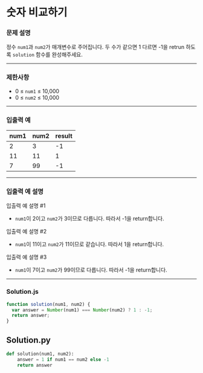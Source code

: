 # 숫자 비교하기

### **문제 설명**

정수 `num1`과 `num2`가 매개변수로 주어집니다. 두 수가 같으면 1 다르면 -1을 retrun 하도록 `solution` 함수를 완성해주세요.

---

### **제한사항**

- 0 ≤ `num1` ≤ 10,000
- 0 ≤ `num2` ≤ 10,000

---

### **입출력 예**

| num1 | num2 | result |
| ---- | ---- | ------ |
| 2    | 3    | -1     |
| 11   | 11   | 1      |
| 7    | 99   | -1     |

---

### **입출력 예 설명**

입출력 예 설명 #1

- `num1`이 2이고 `num2`가 3이므로 다릅니다. 따라서 -1을 return합니다.

입출력 예 설명 #2

- `num1`이 11이고 `num2`가 11이므로 같습니다. 따라서 1을 return합니다.

입출력 예 설명 #3

- `num1`이 7이고 `num2`가 99이므로 다릅니다. 따라서 -1을 return합니다.

---

### **Solution.js**

```javascript
function solution(num1, num2) {
  var answer = Number(num1) === Number(num2) ? 1 : -1;
  return answer;
}
```

## **Solution.py**

```python
def solution(num1, num2):
    answer = 1 if num1 == num2 else -1
    return answer

```
